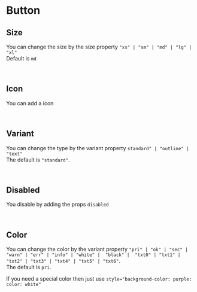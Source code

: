 # Button

## Size

You can change the size by the size property `"xs" | "sm" | "md" | "lg" | "xl"`<br>
Default is `md`

<hhl-live-editor title=""  htmlCode='
<template>
      <div class="flex items-center gap-4 flex-wrap">
            <H_btn size="xs"><H_icon name="mail"  color="white" size="1.3em"></H_icon>XS</H_btn>
            <H_btn size="sm"><H_icon name="mail"  color="white" size="1.3em"></H_icon>SM</H_btn>
            <H_btn size="md"><H_icon name="mail" color="white" size="1.3em"></H_icon>MD (Default)</H_btn>
            <H_btn size="lg"><H_icon name="mail"  color="white" size="1.3em"></H_icon>LG</H_btn>
            <H_btn size="xl"><H_icon name="mail"  color="white" size="1.3em"></H_icon>XL</H_btn>
      </div>
</template>
'>
</hhl-live-editor>
<br>

## Icon

You can add a icon <br>

<hhl-live-editor title="" htmlCode='
      <template>
            <div class="flex items-center gap-4 flex-wrap">
            <H_btn><H_icon name="mail" color="white" size="1.3em"></H_icon>ICON mail</H_btn>
            <H_btn><H_icon name="save" color="err" size="1.3em"></H_icon>ICON save Red</H_btn>
            <H_btn>icon save right <H_icon name="save" color="white" size="1.3em"></H_icon></H_btn>
      </div>
      </template>
'>
</hhl-live-editor>

<br>

## Variant

You can change the type by the variant property `standard" | "outline" | "text"`<br>
The default is `"standard"`.

<hhl-live-editor title="" htmlCode='
      <template>
      <div class="flex items-center gap-4 flex-wrap">
            <H_btn>STANDARD</H_btn>
            <H_btn variant="outline">OUTLINE</H_btn>
            <H_btn variant="text">TEXT</H_btn>
      </div>
      </template>
'>
</hhl-live-editor>

<br>

## Disabled

You disable by adding the props `disabled`

<hhl-live-editor title="" htmlCode='
      <template>
      <div class="flex items-center gap-4 flex-wrap">
            <H_btn disabled>STANDARD</H_btn>
            <H_btn disabled type="outline">OUTLINE</H_btn>
            <H_btn disabled type="text">TEXT</H_btn>
      </div>
      </template>
'>
</hhl-live-editor>

<br>

## Color

You can change the color by the variant property `"pri" | "ok" | "sec" | "warn" | "err" | "info" | "white" |  "black" |  "txt0" | "txt1" | "txt2" | "txt3" | "txt4" | "txt5" | "txt6"`. <br>
The default is `pri`.<br>

If you need a special color then just use `style="background-color: purple: color: white"`

<hhl-live-editor title="" htmlCode='
      <template>
      <div class="flex items-center gap-4 flex-wrap">
            <H_btn>PRI</H_btn>
            <H_btn color="sec">SEC</H_btn>
            <H_btn color="ok">OK</H_btn>
            <H_btn color="err">ERR</H_btn>
            <H_btn color="warn">Warn</H_btn>
            <H_btn color="info">INFO</H_btn>
            <H_btn color="neutral">NEUTRAL</H_btn>
            <H_btn color="neutral-light">NEUTRAL-LIGHT</H_btn>
            <H_btn style="background-color: purple; color:white">purple</H_btn>
      </div>
      </template>
'>
</hhl-live-editor>

<br>
